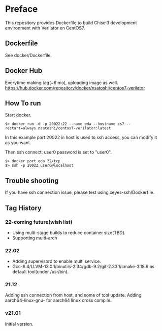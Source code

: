 # Preface
This repository provides Dockerfile to build Chisel3 development environment with Verilator on CentOS7.

## Dockerfile

See docker/Dockerfile.

## Docker Hub

Everytime making tag(~6 mo), uploading image as well. 
https://hub.docker.com/repository/docker/nsatoshi/centos7-verilator

## How To run

Start docker. 

```
$> docker run -d -p 20022:22 --name eda --hostname cs7 --restart=always nsatoshi/centos7-verilator:latest
```

In this example port 20022 in host is used to ssh access, you can modify it as you want.


Then ssh connect. user0 password is set to "user0".
```
$> docker port eda 22/tcp
$> ssh -p 20022 user0@localhost
```

## Trouble shooting

If you have ssh connection issue, please test using xeyes-ssh/Dockerfile.

## Tag History

### 22-coming future(wish list)

- Using multi-stage builds to reduce container size(TBD).
- Supporting multi-arch

### 22.02
- Adding supervisord to enable multi service.
- Gcc-9.4/LLVM-13.0.1/binutils-2.34/gdb-9.2/git-2.33.1/cmake-3.18.6 as default tool(under /usr/bin).

### 21.12
Adding ssh connection from host, and some of tool update.
Adding aarch64-linux-gnu- for aarch64 linux cross compile.

### v21.01
Initial version.
